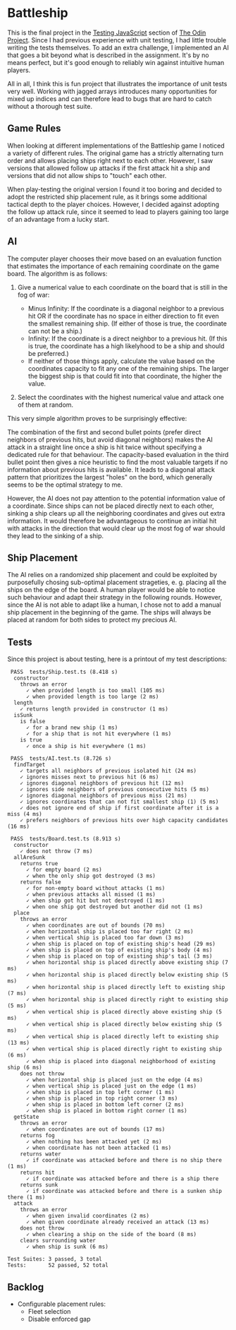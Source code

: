 # Battleship
This is the final project in the [Testing JavaScript](https://www.theodinproject.com/paths/full-stack-javascript/courses/javascript#testing-javascript) section of [The Odin Project](https://www.theodinproject.com). Since I had previous experience with unit testing, I had little trouble writing the tests themselves. To add an extra challenge, I implemented an AI that goes a bit beyond what is described in the assignment. It's by no means perfect, but it's good enough to reliably win against intuitive human players.

All in all, I think this is fun project that illustrates the importance of unit tests very well. Working with jagged arrays introduces many opportunities for mixed up indices and can therefore lead to bugs that are hard to catch without a thorough test suite.

## Game Rules
When looking at different implementations of the Battleship game I noticed a variety of different rules. The original game has a strictly alternating turn order and allows placing ships right next to each other. However, I saw versions that allowed follow up attacks if the first attack hit a ship and versions that did not allow ships to "touch" each other.

When play-testing the original version I found it too boring and decided to adopt the restricted ship placement rule, as it brings some additional tactical depth to the player choices. However, I decided against adopting the follow up attack rule, since it seemed to lead to players gaining too large of an advantage from a lucky start.

## AI
The computer player chooses their move based on an evaluation function that estimates the importance of each remaining coordinate on the game board. The algorithm is as follows:

1. Give a numerical value to each coordinate on the board that is still in the fog of war:

    - Minus Infinity: If the coordinate is a diagonal neighbor to a previous hit OR if the coordinate has no space in either direction to fit even the smallest remaining ship. (If either of those is true, the coordinate can not be a ship.)
    - Infinity: If the coordinate is a direct neighbor to a previous hit. (If this is true, the coordinate has a high likelyhood to be a ship and should be preferred.)
    - If neither of those things apply, calculate the value based on the coordinates capacity to fit any one of the remaining ships. The larger the biggest ship is that could fit into that coordinate, the higher the value.

2. Select the coordinates with the highest numerical value and attack one of them at random.

This very simple algorithm proves to be surprisingly effective: 

The combination of the first and second bullet points (prefer direct neighbors of previous hits, but avoid diagonal neighbors) makes the AI attack in a straight line once a ship is hit twice without specifying a dedicated rule for that behaviour. The capacity-based evaluation in the third bullet point then gives a nice heuristic to find the most valuable targets if no information about previous hits is available. It leads to a diagonal attack pattern that prioritizes the largest "holes" on the bord, which generally seems to be the optimal strategy to me.

However, the AI does not pay attention to the potential information value of a coordinate. Since ships can not be placed directly next to each other, sinking a ship clears up all the neighboring coordinates and gives out extra information. It would therefore be advantageous to continue an initial hit with attacks in the direction that would clear up the most fog of war should they lead to the sinking of a ship.

## Ship Placement
The AI relies on a randomized ship placement and could be exploited by purposefully chosing sub-optimal placement strageties, e. g. placing all the ships on the edge of the board. A human player would be able to notice such behaviour and adapt their strategy in the following rounds. However, since the AI is not able to adapt like a human, I chose not to add a manual ship placement in the beginning of the game. The ships will always be placed at random for both sides to protect my precious AI.


## Tests

Since this project is about testing, here is a printout of my test descriptions:

```
 PASS  tests/Ship.test.ts (8.418 s)
  constructor
    throws an error
      ✓ when provided length is too small (105 ms)
      ✓ when provided length is too large (2 ms)
  length
    ✓ returns length provided in constructor (1 ms)
  isSunk
    is false
      ✓ for a brand new ship (1 ms)
      ✓ for a ship that is not hit everywhere (1 ms)
    is true
      ✓ once a ship is hit everywhere (1 ms)

 PASS  tests/AI.test.ts (8.726 s)
  findTarget
    ✓ targets all neighbors of previous isolated hit (24 ms)
    ✓ ignores misses next to previous hit (6 ms)
    ✓ ignores diagonal neighbors of previous hit (12 ms)
    ✓ ignores side neighbors of previous consecutive hits (5 ms)
    ✓ ignores diagonal neighbors of previous miss (21 ms)
    ✓ ignores coordinates that can not fit smallest ship (1) (5 ms)
    ✓ does not ignore end of ship if first coordinate after it is a miss (4 ms)
    ✓ prefers neighbors of previous hits over high capacity candidates (16 ms)

 PASS  tests/Board.test.ts (8.913 s)
  constructor
    ✓ does not throw (7 ms)
  allAreSunk
    returns true
      ✓ for empty board (2 ms)
      ✓ when the only ship got destroyed (3 ms)
    returns false
      ✓ for non-empty board without attacks (1 ms)
      ✓ when previous attacks all missed (1 ms)
      ✓ when ship got hit but not destroyed (1 ms)
      ✓ when one ship got destroyed but another did not (1 ms)
  place
    throws an error
      ✓ when coordinates are out of bounds (70 ms)
      ✓ when horizontal ship is placed too far right (2 ms)
      ✓ when vertical ship is placed too far down (3 ms)
      ✓ when ship is placed on top of existing ship's head (29 ms)
      ✓ when ship is placed on top of existing ship's body (4 ms)
      ✓ when ship is placed on top of existing ship's tail (3 ms)
      ✓ when horizontal ship is placed directly above existing ship (7 ms)
      ✓ when horizontal ship is placed directly below existing ship (5 ms)
      ✓ when horizontal ship is placed directly left to existing ship (7 ms)
      ✓ when horizontal ship is placed directly right to existing ship (5 ms)
      ✓ when vertical ship is placed directly above existing ship (5 ms)
      ✓ when vertical ship is placed directly below existing ship (5 ms)
      ✓ when vertical ship is placed directly left to existing ship (13 ms)
      ✓ when vertical ship is placed directly right to existing ship (6 ms)
      ✓ when ship is placed into diagonal neighborhood of existing ship (6 ms)
    does not throw
      ✓ when horizontal ship is placed just on the edge (4 ms)
      ✓ when vertical ship is placed just on the edge (1 ms)
      ✓ when ship is placed in top left corner (1 ms)
      ✓ when ship is placed in top right corner (3 ms)
      ✓ when ship is placed in bottom left corner (2 ms)
      ✓ when ship is placed in bottom right corner (1 ms)
  getState
    throws an error
      ✓ when coordinates are out of bounds (17 ms)
    returns fog
      ✓ when nothing has been attacked yet (2 ms)
      ✓ when coordinate has not been attacked (1 ms)
    returns water
      ✓ if coordinate was attacked before and there is no ship there (1 ms)
    returns hit
      ✓ if coordinate was attacked before and there is a ship there
    returns sunk
      ✓ if coordinate was attacked before and there is a sunken ship there (1 ms)
  attack
    throws an error
      ✓ when given invalid coordinates (2 ms)
      ✓ when given coordinate already received an attack (13 ms)
    does not throw
      ✓ when clearing a ship on the side of the board (8 ms)
    clears surrounding water
      ✓ when ship is sunk (6 ms)

Test Suites: 3 passed, 3 total
Tests:       52 passed, 52 total
```

## Backlog
- Configurable placement rules:
    - Fleet selection
    - Disable enforced gap
